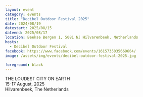 ```yaml
---
layout: event
category: events
title: "Decibel Outdoor Festival 2025"
date: 2024/08/19
datestart: 2025/08/15
dateend: 2025/08/17
location: Beekse Bergen 1, 5081 NJ Hilvarenbeek, Netherlands
hosts:
  - Decibel Outdoor Festival
facebook: https://www.facebook.com/events/1615735035669664/
image: /assets/img/events/decibel-outdoor-festival-2025.jpg

foreground: black
---
```


THE LOUDEST CITY ON EARTH  
15-17 August, 2025  
Hilvarenbeek, The Netherlands